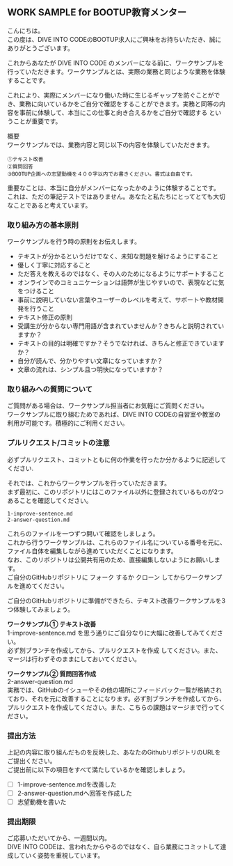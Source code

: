 ## WORK SAMPLE for BOOTUP教育メンター
こんにちは。  
この度は、DIVE INTO CODEのBOOTUP求人にご興味をお持ちいただき、誠にありがとうございます。

これからあなたが DIVE INTO CODE のメンバーになる前に、ワークサンプルを行っていただきます。ワークサンプルとは、実際の業務と同じような業務を体験することです。

これにより、実際にメンバーになり働いた時に生じるギャップを防ぐことができ、業務に向いているかをご自分で確認をすることができます。実務と同等の内容を事前に体験して、本当にこの仕事と向き合えるかをご自分で確認する ということが重要です。  

概要  
ワークサンプルでは、業務内容と同じ以下の内容を体験していただきます。

```
①テキスト改善  
②質問回答  
③BOOTUP企画への志望動機を４００字以内でお書きください。書式は自由です。
```

重要なことは、本当に自分がメンバーになったかのように体験することです。  
これは、ただの筆記テストではありません。あなたと私たちにとってとても大切なことであると考えています。  

### 取り組み方の基本原則
ワークサンプルを行う時の原則をお伝えします。  

- テキストが分かるというだけでなく、未知な問題を解けるようにすること
- 優しく丁寧に対応すること
- ただ答えを教えるのではなく、その人のためになるようにサポートすること
- オンラインでのコミュニケーションは語弊が生じやすいので、表現などに気をつけること
- 事前に説明していない言葉やユーザーのレベルを考えて、サポートや教材開発を行うこと
- テキスト修正の原則
- 受講生が分からない専門用語が含まれていませんか？きちんと説明されていますか？
- テキストの目的は明確ですか？そうでなければ、きちんと修正できていますか？
- 自分が読んで、分かりやすい文章になっていますか？
- 文章の流れは、シンプル且つ明快になっていますか？
　
### 取り組みへの質問について
ご質問がある場合は、ワークサンプル担当者にお気軽にご質問ください。  
ワークサンプルに取り組むためであれば、DIVE INTO CODEの自習室や教室の利用が可能です。積極的にご利用ください。

### プルリクエスト/コミットの注意
必ずプルリクエスト、コミットともに何の作業を行ったか分かるように記述してください.

それでは、これからワークサンプルを行っていただきます。  
まず最初に、このリポジトリにはこのファイル以外に登録されているものが2つあることを確認してください。  

```
1-improve-sentence.md  
2-answer-question.md  
```

これらのファイルを一つずつ開いて確認をしましょう。  
これから行うワークサンプルは、これらのファイル名についている番号を元に、ファイル自体を編集しながら進めていただくことになります。  
なお、このリポジトリは公開共有用のため、直接編集しないようにお願いします。  
ご自分のGitHubリポジトリに フォーク するか クローン してからワークサンプルを進めてください。  

ご自分のGitHubリポジトリに準備ができたら、テキスト改善ワークサンプルを3つ体験してみましょう。

**ワークサンプル① テキスト改善**  
1-improve-sentence.md を思う通りにご自分なりに大幅に改善してみてください。  
必ず別ブランチを作成してから、プルリクエストを作成 してください。また、マージは行わずそのままにしておいてください。  

**ワークサンプル② 質問回答作成**    
2-answer-question.md  
実務では、GitHubのイシューやその他の場所にフィードバック一覧が格納されており、それを元に改善することになります。必ず別ブランチを作成してから、プルリクエストを作成してください。また、こちらの課題はマージまで行ってください。  

### 提出方法
上記の内容に取り組んだものを反映した、あなたのGithubリポジトリのURLをご提出ください。  
ご提出前に以下の項目をすべて満たしているかを確認しましょう。  

- [ ] 1-improve-sentence.mdを改善した  
- [ ] 2-answer-question.mdへ回答を作成した  
- [ ] 志望動機を書いた  

 ### 提出期限
 ご応募いただいてから、一週間以内。  
 DIVE INTO CODEは、言われたからやるのではなく、自ら業務にコミットして達成していく姿勢を重視しています。  
